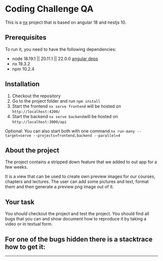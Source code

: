 # Coding Challenge QA

This is a [nx](https://nx.dev/getting-started/installation) project that is based on angular 18 and nestjs 10.

## Prerequisites

To run it, you need to have the following dependencies:

- node 18.19.1 || 20.11.1 || 22.0.0 [angular deps](https://angular.dev/reference/versions#actively-supported-versions)
- nx 19.3.2
- npm 10.2.4

## Installation

1. Checkout the repository
2. Go to the project folder and run `npm install`
3. Start the frontend `nx serve frontend` will be hosted on `http://localhost:4200/`
4. Start the backend `nx serve backend`will be hosted on `http://localhost:3000/api`

Optional:
You can also start both with one command `nx run-many --target=serve --projects=frontend,backend --parallel=4`

## About the project

The project contains a stripped down feature that we added to out app for a few weeks.

It is a view that can be used to create own preview images for our courses, chapters and lectures. The user can add some pictures and text, format them and then generate a preview png image out of it.

## Your task

You should checkout the project and test the project. You should find all bugs that you can and show document how to reproduce it by taking a video or in textual form.

## For one of the bugs hidden there is a stacktrace how to get it:

---
